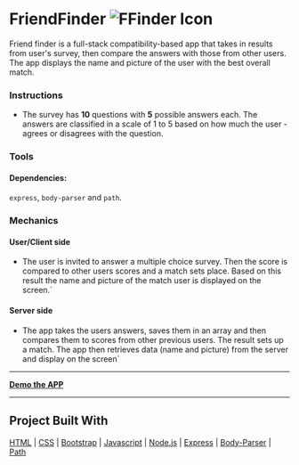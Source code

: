 # FriendFinder  ![FFinder Icon](https://img.icons8.com/nolan/64/000000/groups.png)
Friend finder is a full-stack compatibility-based app that takes in results from user's survey, then compare the answers with those from other users. The app displays the name and picture of the user with the best overall match.

### Instructions
- The survey has __10__ questions with __5__ possible answers each. The answers are classified in a scale of 1 to 5 based on how much the user - agrees or disagrees with the question.

### Tools
#### Dependencies:
`express`, `body-parser` and `path`.

### Mechanics
#### User/Client side
- The user is invited to answer a multiple choice survey. Then the score is compared to other users scores and a match sets place. Based on this result the name and picture of the match user is displayed on the screen.`

#### Server side
- The app takes the users answers, saves them in an array and then compares them to scores from other previous users. The result sets up a match. The app then retrieves data (name and picture) from the server and display on the screen`

- - - 
**[Demo the APP](https://nameless-shelf-35941.herokuapp.com/)**
- - - 
## Project Built With
[HTML](https://html.com) | [CSS](https://developer.mozilla.org/en-US/docs/Web/CSS) | [Bootstrap](https://getbootstrap.com) | [Javascript](https://www.javascript.com/) | [Node.js](https://www.nodejs.org/) | [Express](https://expressjs.com/) | [Body-Parser](https://www.npmjs.com/package/body-parser) | [Path](https://www.npmjs.com/package/path)
